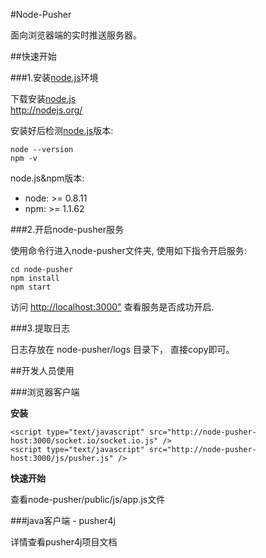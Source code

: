 #Node-Pusher

面向浏览器端的实时推送服务器。

##快速开始

###1.安装[node.js][node]环境

下载安装[node.js][node]  
<http://nodejs.org/>	

安装好后检测[node.js][node]版本:  
	
	node --version
	npm -v

node.js&npm版本:	

* node: >= 0.8.11
* npm: >= 1.1.62


###2.开启node-pusher服务

使用命令行进入node-pusher文件夹, 使用如下指令开启服务:	

	cd node-pusher
	npm install
	npm start

访问 <http://localhost:3000"> 查看服务是否成功开启.	


###3.提取日志

日志存放在 node-pusher/logs 目录下， 直接copy即可。	


##开发人员使用

###浏览器客户端

__安装__

	<script type="text/javascript" src="http://node-pusher-host:3000/socket.io/socket.io.js" />
	<script type="text/javascript" src="http://node-pusher-host:3000/js/pusher.js" />

__快速开始__	

查看node-pusher/public/js/app.js文件	

###java客户端 - pusher4j

详情查看pusher4j项目文档


[node]: http://nodejs.org/ "Node.js Home Page"

